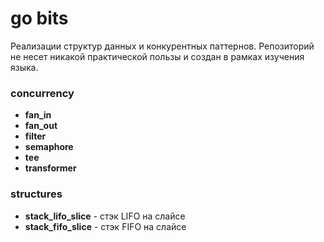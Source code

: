 # go bits

Реализации структур данных и конкурентных паттернов. Репозиторий не несет никакой практической пользы и создан в рамках изучения языка.

### concurrency

* __fan_in__
* __fan_out__
* __filter__
* __semaphore__
* __tee__
* __transformer__

### structures

* __stack_lifo_slice__ - стэк LIFO на слайсе
* __stack_fifo_slice__ - стэк FIFO на слайсе

